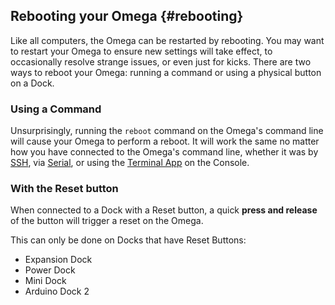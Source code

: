 ## Rebooting your Omega {#rebooting}

Like all computers, the Omega can be restarted by rebooting. You may want to restart your Omega to ensure new settings will take effect, to occasionally resolve strange issues, or even just for kicks. There are two ways to reboot your Omega: running a command or using a physical button on a Dock.

### Using a Command

Unsurprisingly, running the `reboot` command on the Omega's command line will cause your Omega to perform a reboot. It will work the same no matter how you have connected to the Omega's command line, whether it was by [SSH](#connecting-to-the-omega-terminal-ssh), via [Serial](#connecting-to-the-omega-terminal-serial), or using the [Terminal App](#developing-using-the-console-terminal-app) on the Console.


### With the Reset button

When connected to a Dock with a Reset button, a quick **press and release** of the button will trigger a reset on the Omega.

This can only be done on Docks that have Reset Buttons:

* Expansion Dock
* Power Dock
* Mini Dock
* Arduino Dock 2


<!-- Illustrations that point out reset buttons on each of the docks -->
```{r child = './Component-Reset-Button-Photos.md'}
```

